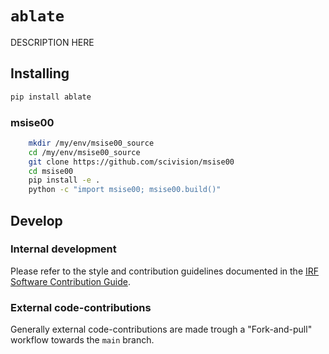 # `ablate`

DESCRIPTION HERE

## Installing

```bash
pip install ablate
```

### msise00

```bash
    mkdir /my/env/msise00_source
    cd /my/env/msise00_source
    git clone https://github.com/scivision/msise00
    cd msise00
    pip install -e .
    python -c "import msise00; msise00.build()"
```

## Develop

### Internal development

Please refer to the style and contribution guidelines documented in the
[IRF Software Contribution Guide](https://danielk.developer.irf.se/software_contribution_guide/).

### External code-contributions

Generally external code-contributions are made trough a "Fork-and-pull"
workflow towards the `main` branch.
